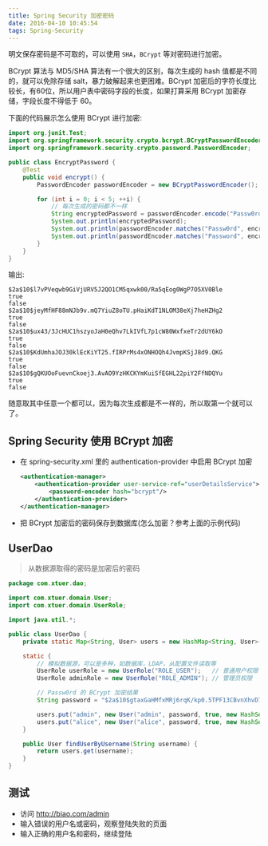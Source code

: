 ```yaml
---
title: Spring Security 加密密码
date: 2016-04-10 10:45:54
tags: Spring-Security
---
```


明文保存密码是不可取的，可以使用 `SHA`，`BCrypt` 等对密码进行加密。

<!--more-->

BCrypt 算法与 MD5/SHA 算法有一个很大的区别，每次生成的 hash 值都是不同的，就可以免除存储 salt，暴力破解起来也更困难。BCrypt 加密后的字符长度比较长，有60位，所以用户表中密码字段的长度，如果打算采用 BCrypt 加密存储，字段长度不得低于 60。

下面的代码展示怎么使用 BCrypt 进行加密:

```java
import org.junit.Test;
import org.springframework.security.crypto.bcrypt.BCryptPasswordEncoder;
import org.springframework.security.crypto.password.PasswordEncoder;

public class EncryptPassword {
    @Test
    public void encrypt() {
        PasswordEncoder passwordEncoder = new BCryptPasswordEncoder();

        for (int i = 0; i < 5; ++i) {
            // 每次生成的密码都不一样
            String encryptedPassword = passwordEncoder.encode("Passw0rd");
            System.out.println(encryptedPassword);
            System.out.println(passwordEncoder.matches("Passw0rd", encryptedPassword)); // true
            System.out.println(passwordEncoder.matches("Password", encryptedPassword)); // false
        }
    }
}
```

输出:

```
$2a$10$l7vPVeqwb9GiVjURV5J2QO1CM5qxwk00/Ra5qEog0WgP7O5XV0Ble
true
false
$2a$10$jeyMfHF88mNJb9v.mQ7YiuZ8oTU.pHaiKdT1NLOM38eXj7heHZHg2
true
false
$2a$10$ux43/3JcHUC1hszyoJaH0eQhv7LkIVfL7p1cW80WxfxeTr2dUY6kO
true
false
$2a$10$KdUmhaJOJ30klEcKiYT25.fIRPrMs4xONHOQh4JvmpKSjJ8d9.QKG
true
false
$2a$10$gQKUOoFuevnCkoej3.AvAO9YzHKCKYmKuiSfEGHL22piY2FfNDQYu
true
false
```

随意取其中任意一个都可以，因为每次生成都是不一样的，所以取第一个就可以了。

## Spring Security 使用 BCrypt 加密
* 在 spring-security.xml 里的 authentication-provider 中启用 BCrypt 加密

    ```xml
    <authentication-manager>
        <authentication-provider user-service-ref="userDetailsService">
            <password-encoder hash="bcrypt"/>
        </authentication-provider>
    </authentication-manager>
    ```
*  把 BCrypt 加密后的密码保存到数据库(怎么加密？参考上面的示例代码)

## UserDao
> 从数据源取得的密码是加密后的密码

```java
package com.xtuer.dao;

import com.xtuer.domain.User;
import com.xtuer.domain.UserRole;

import java.util.*;

public class UserDao {
    private static Map<String, User> users = new HashMap<String, User>();

    static {
        // 模拟数据源，可以是多种，如数据库，LDAP，从配置文件读取等
        UserRole userRole = new UserRole("ROLE_USER");   // 普通用户权限
        UserRole adminRole = new UserRole("ROLE_ADMIN"); // 管理员权限

        // Passw0rd 的 BCrypt 加密结果
        String password = "$2a$10$gtaxGaHMfxMRj6rqK/kp0.5TPF13CBvnXhvD7teUmeftH1cX0Mb6S";

        users.put("admin", new User("admin", password, true, new HashSet<UserRole>(Arrays.asList(adminRole))));
        users.put("alice", new User("alice", password, true, new HashSet<UserRole>(Arrays.asList(userRole))));
    }

    public User findUserByUsername(String username) {
        return users.get(username);
    }
}
```

## 测试
* 访问 http://biao.com/admin
* 输入错误的用户名或密码，观察登陆失败的页面
* 输入正确的用户名和密码，继续登陆
